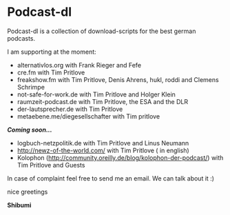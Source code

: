 # Podcast-dl

Podcast-dl is a collection of download-scripts for the best german podcasts.

I am supporting at the moment:

* alternativlos.org with Frank Rieger and Fefe
* cre.fm with Tim Pritlove
* freakshow.fm with Tim Pritlove, Denis Ahrens, hukl, roddi and Clemens Schrimpe
* not-safe-for-work.de with Tim Pritlove and Holger Klein
* raumzeit-podcast.de with Tim Pritlove, the ESA and the DLR
* der-lautsprecher.de with Tim Pritlove
* metaebene.me/diegesellschafter with Tim pritlove

***Coming soon...***

* logbuch-netzpolitik.de with Tim Pritlove and Linus Neumann 
* http://newz-of-the-world.com/ with Tim Pritlove ( in english)
* Kolophon (http://community.oreilly.de/blog/kolophon-der-podcast/) with Tim Pritlove and Guests

In case of complaint feel free to send me an email. We can talk about it :)

nice greetings

**Shibumi**
